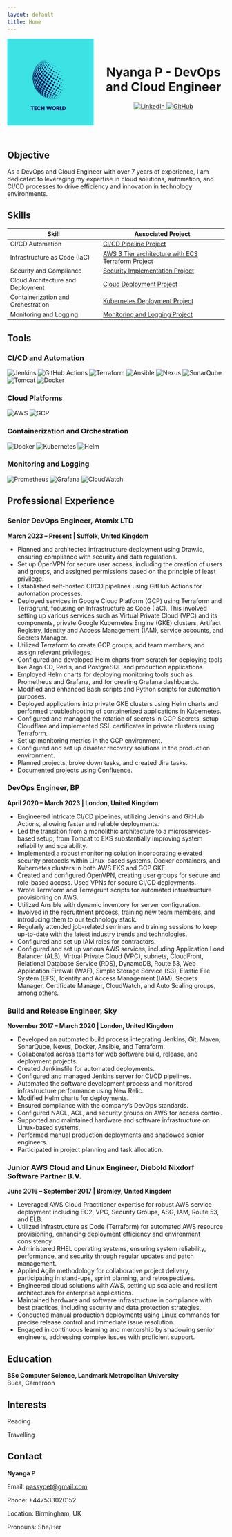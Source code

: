 ```yaml
---
layout: default
title: Home
---
```


<header style="display: flex; align-items: center; justify-content: space-between;">
  <img src="logo.png" alt="NP Logo" style="width: 200px; height: auto; margin-right: 20px;">
  <div style="flex-grow: 1;">
    <h1>Nyanga P - DevOps and Cloud Engineer</h1>
    <p>
      <a href="https://www.linkedin.com/in/nyanga-p-674721258/" target="_blank">
        <img src="https://img.shields.io/badge/-LinkedIn-0072b1?&style=for-the-badge&logo=linkedin&logoColor=white" alt="LinkedIn">
      </a>
      <a href="https://github.com/m-pasima/tech.io" target="_blank">
        <img src="https://img.shields.io/badge/-GitHub-181717?&style=for-the-badge&logo=github&logoColor=white" alt="GitHub">
      </a>
    </p>
  </div>
</header>

<section id="objective" class="home-section">
  <h2>Objective</h2>
  <p>As a DevOps and Cloud Engineer with over 7 years of experience, I am dedicated to leveraging my expertise in cloud solutions, automation, and CI/CD processes to drive efficiency and innovation in technology environments.</p>
</section>

<section id="skills" class="home-section">
  <h2>Skills</h2>
  <table class="table table-striped">
    <thead>
      <tr>
        <th>Skill</th>
        <th>Associated Project</th>
      </tr>
    </thead>
    <tbody>
      <tr>
        <td>CI/CD Automation</td>
        <td><a href="https://github.com/m-pasima/CI-CD-Pipeline-Project">CI/CD Pipeline Project</a></td>
      </tr>
      <tr>
        <td>Infrastructure as Code (IaC)</td>
        <td><a href="https://github.com/m-pasima/Aws-terraform-multi-tier-application.git">AWS 3 Tier architecture with ECS Terraform Project</a></td>
      </tr>
      <tr>
        <td>Security and Compliance</td>
        <td><a href="https://github.com/m-pasima/Security-Implementation-Project.git">Security Implementation Project</a></td>
      </tr>
      <tr>
        <td>Cloud Architecture and Deployment</td>
        <td><a href="https://github.com/m-pasima/Cloud-Deployment-Project.git">Cloud Deployment Project</a></td>
      </tr>
      <tr>
        <td>Containerization and Orchestration</td>
        <td><a href="https://github.com/m-pasima/Kubernetes-Deployment-Project.git">Kubernetes Deployment Project</a></td>
      </tr>
      <tr>
        <td>Monitoring and Logging</td>
        <td><a href="https://github.com/m-pasima/Monitoring-and-Logging-Project.git">Monitoring and Logging Project</a></td>
      </tr>
    </tbody>
  </table>
</section>

<section id="tools" class="home-section">
  <h2>Tools</h2>
  <h3>CI/CD and Automation</h3>
  <p>
    <img src="https://img.shields.io/badge/-Jenkins-D24939?&style=for-the-badge&logo=Jenkins&logoColor=white" alt="Jenkins">
    <img src="https://img.shields.io/badge/-GitHub_Actions-2088FF?&style=for-the-badge&logo=GitHub-Actions&logoColor=white" alt="GitHub Actions">
    <img src="https://img.shields.io/badge/-Terraform-623CE4?&style=for-the-badge&logo=Terraform&logoColor=white" alt="Terraform">
    <img src="https://img.shields.io/badge/-Ansible-EE0000?&style=for-the-badge&logo=Ansible&logoColor=white" alt="Ansible">
    <img src="https://img.shields.io/badge/-Nexus-4E73B9?&style=for-the-badge&logo=Sonatype&logoColor=white" alt="Nexus">
    <img src="https://img.shields.io/badge/-SonarQube-4E9BCD?&style=for-the-badge&logo=SonarQube&logoColor=white" alt="SonarQube">
    <img src="https://img.shields.io/badge/-Tomcat-F8DC75?&style=for-the-badge&logo=Apache%20Tomcat&logoColor=black" alt="Tomcat">
    <img src="https://img.shields.io/badge/-Docker-2496ED?&style=for-the-badge&logo=Docker&logoColor=white" alt="Docker">
  </p>

  <h3>Cloud Platforms</h3>
  <p>
    <img src="https://img.shields.io/badge/-AWS-232F3E?&style=for-the-badge&logo=Amazon-AWS&logoColor=white" alt="AWS">
    <img src="https://img.shields.io/badge/-GCP-4285F4?&style=for-the-badge&logo=Google-Cloud&logoColor=white" alt="GCP">
  </p>

  <h3>Containerization and Orchestration</h3>
  <p>
    <img src="https://img.shields.io/badge/-Docker-2496ED?&style=for-the-badge&logo=Docker&logoColor=white" alt="Docker">
    <img src="https://img.shields.io/badge/-Kubernetes-326CE5?&style=for-the-badge&logo=Kubernetes&logoColor=white" alt="Kubernetes">
    <img src="https://img.shields.io/badge/-Helm-0F1689?&style=for-the-badge&logo=Helm&logoColor=white" alt="Helm">
  </p>

  <h3>Monitoring and Logging</h3>
  <p>
    <img src="https://img.shields.io/badge/-Prometheus-E6522C?&style=for-the-badge&logo=Prometheus&logoColor=white" alt="Prometheus">
    <img src="https://img.shields.io/badge/-Grafana-F46800?&style=for-the-badge&logo=Grafana&logoColor=white" alt="Grafana">
    <img src="https://img.shields.io/badge/-CloudWatch-FF9900?&style=for-the-badge&logo=Amazon%20AWS&logoColor=white" alt="CloudWatch">
  </p>
</section>

<section id="experience" class="home-section">
  <h2>Professional Experience</h2>
  <h3>Senior DevOps Engineer, Atomix LTD</h3>
  <p><strong>March 2023 – Present | Suffolk, United Kingdom</strong></p>
  <ul>
    <li>Planned and architected infrastructure deployment using Draw.io, ensuring compliance with security and data regulations.</li>
    <li>Set up OpenVPN for secure user access, including the creation of users and groups, and assigned permissions based on the principle of least privilege.</li>
    <li>Established self-hosted CI/CD pipelines using GitHub Actions for automation processes.</li>
    <li>Deployed services in Google Cloud Platform (GCP) using Terraform and Terragrunt, focusing on Infrastructure as Code (IaC). This involved setting up various services such as Virtual Private Cloud (VPC) and its components, private Google Kubernetes Engine (GKE) clusters, Artifact Registry, Identity and Access Management (IAM), service accounts, and Secrets Manager.</li>
    <li>Utilized Terraform to create GCP groups, add team members, and assign relevant privileges.</li>
    <li>Configured and developed Helm charts from scratch for deploying tools like Argo CD, Redis, and PostgreSQL and production applications.</li>
    <li>Employed Helm charts for deploying monitoring tools such as Prometheus and Grafana, and for creating Grafana dashboards.</li>
    <li>Modified and enhanced Bash scripts and Python scripts for automation purposes.</li>
    <li>Deployed applications into private GKE clusters using Helm charts and performed troubleshooting of containerized applications in Kubernetes.</li>
    <li>Configured and managed the rotation of secrets in GCP Secrets, setup Cloudflare and implemented SSL certificates in private clusters using Terraform.</li>
    <li>Set up monitoring metrics in the GCP environment.</li>
    <li>Configured and set up disaster recovery solutions in the production environment.</li>
    <li>Planned projects, broke down tasks, and created Jira tasks.</li>
    <li>Documented projects using Confluence.</li>
  </ul>

  <h3>DevOps Engineer, BP</h3>
  <p><strong>April 2020 – March 2023 | London, United Kingdom</strong></p>
  <ul>
    <li>Engineered intricate CI/CD pipelines, utilizing Jenkins and GitHub Actions, allowing faster and reliable deployments.</li>
    <li>Led the transition from a monolithic architecture to a microservices-based setup, from Tomcat to EKS substantially improving system reliability and scalability.</li>
    <li>Implemented a robust monitoring solution incorporating elevated security protocols within Linux-based systems, Docker containers, and Kubernetes clusters in both AWS EKS and GCP GKE.</li>
    <li>Created and configured OpenVPN, creating user groups for secure and role-based access. Used VPNs for secure CI/CD deployments.</li>
    <li>Wrote Terraform and Terragrunt scripts for automated infrastructure provisioning on AWS.</li>
    <li>Utilized Ansible with dynamic inventory for server configuration.</li>
    <li>Involved in the recruitment process, training new team members, and introducing them to our technology stack.</li>
    <li>Regularly attended job-related seminars and training sessions to keep up-to-date with the latest industry trends and technologies.</li>
    <li>Configured and set up IAM roles for contractors.</li>
    <li>Configured and set up various AWS services, including Application Load Balancer (ALB), Virtual Private Cloud (VPC), subnets, CloudFront, Relational Database Service (RDS), DynamoDB, Route 53, Web Application Firewall (WAF), Simple Storage Service (S3), Elastic File System (EFS), Identity and Access Management (IAM), Secrets Manager, Certificate Manager, CloudWatch, and Auto Scaling groups, among others.</li>
  </ul>

  <h3>Build and Release Engineer, Sky</h3>
  <p><strong>November 2017 – March 2020 | London, United Kingdom</strong></p>
  <ul>
    <li>Developed an automated build process integrating Jenkins, Git, Maven, SonarQube, Nexus, Docker, Ansible, and Terraform.</li>
    <li>Collaborated across teams for web software build, release, and deployment projects.</li>
    <li>Created Jenkinsfile for automated deployments.</li>
    <li>Configured and managed Jenkins server for CI/CD pipelines.</li>
    <li>Automated the software development process and monitored infrastructure performance using New Relic.</li>
    <li>Modified Helm charts for deployments.</li>
    <li>Ensured compliance with the company’s DevOps standards.</li>
    <li>Configured NACL, ACL, and security groups on AWS for access control.</li>
    <li>Supported and maintained hardware and software infrastructure on Linux-based systems.</li>
    <li>Performed manual production deployments and shadowed senior engineers.</li>
    <li>Participated in project planning and task allocation.</li>
  </ul>

  <h3>Junior AWS Cloud and Linux Engineer, Diebold Nixdorf Software Partner B.V.</h3>
  <p><strong>June 2016 – September 2017 | Bromley, United Kingdom</strong></p>
  <ul>
    <li>Leveraged AWS Cloud Practitioner expertise for robust AWS service deployment including EC2, VPC, Security Groups, ASG, IAM, Route 53, and ELB.</li>
    <li>Utilized Infrastructure as Code (Terraform) for automated AWS resource provisioning, enhancing deployment efficiency and environment consistency.</li>
    <li>Administered RHEL operating systems, ensuring system reliability, performance, and security through regular updates and patch management.</li>
    <li>Applied Agile methodology for collaborative project delivery, participating in stand-ups, sprint planning, and retrospectives.</li>
    <li>Engineered cloud solutions with AWS, setting up scalable and resilient architectures for enterprise applications.</li>
    <li>Maintained hardware and software infrastructure in compliance with best practices, including security and data protection strategies.</li>
    <li>Conducted manual production deployments using Linux commands for precise release control and immediate issue resolution.</li>
    <li>Engaged in continuous learning and mentorship by shadowing senior engineers, addressing complex issues with proficient support.</li>
  </ul>
</section>

<section id="education" class="home-section">
  <h2>Education</h2>
  <p><strong>BSc Computer Science, Landmark Metropolitan University</strong><br>Buea, Cameroon</p>
</section>

<section id="interests" class="home-section">
  <h2>Interests</h2>
  <p>Reading</p>
  <p>Travelling</p>
</section>

<section id="contact" class="home-section">
  <h2>Contact</h2>
  <p><strong>Nyanga P</strong></p>
  <p>Email: <a href="mailto:passypet@gmail.com">passypet@gmail.com</a></p>
  <p>Phone: +447533020152</p>
  <p>Location: Birmingham, UK</p>
  <p>Pronouns: She/Her</p>
</section>





